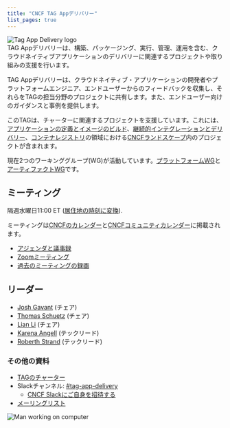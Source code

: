 ```yaml
---
title: "CNCF TAG Appデリバリー"
list_pages: true
---
```


<div class="row mt-5 mb-3">
    <div class="col-lg-6">
        <img src="/images/tag-app-delivery-horizontal-color.svg" alt="Tag App Delivery logo" style="max-width: 300px;">
    </div>
    <div class="col-lg-6">
        <div class="lead">
        TAG Appデリバリーは、構築、パッケージング、実行、管理、運用を含む、クラウドネイティブアプリケーションのデリバリーに関連するプロジェクトや取り組みの支援を行います。
        </div>
    </div>
</div>

TAG Appデリバリーは、クラウドネイティブ・アプリケーションの開発者やプラットフォームエンジニア、エンドユーザーからのフィードバックを収集し、それらをTAGの担当分野のプロジェクトに共有します。また、エンドユーザー向けのガイダンスと事例を提供します。

このTAGは、チャーターに関連するプロジェクトを支援しています。これには、[アプリケーションの定義とイメージのビルド](https://landscape.cncf.io/card-mode?category=application-definition-image-build&project=hosted)、[継続的インテグレーションとデリバリー](https://landscape.cncf.io/card-mode?category=continuous-integration-delivery&project=hosted)、[コンテナレジストリ](https://landscape.cncf.io/card-mode?category=container-registry&project=hosted)の領域における[CNCFランドスケープ](https://landscape.cncf.io/card-mode)内のプロジェクトが含まれます。

現在2つのワーキンググループ(WG)が活動しています。[プラットフォームWG](./wgs/platforms/)と[アーティファクトWG](./wgs/artifacts/)です。

## ミーティング

隔週水曜日11:00 ET ([居住地の時刻に変換](https://dateful.com/eventlink/3349070794)).

ミーティングは[CNCFのカレンダー](https://www.cncf.io/calendar/)と[CNCFコミュニティカレンダー](https://community.cncf.io/tag-app-delivery/)に掲載されます。

* [アジェンダと議事録](https://docs.google.com/document/d/1OykvqvhSG4AxEdmDMXilrupsX2n1qCSJUWwTc3I7AOs/edit#)
* [Zoomミーティング](https://zoom-lfx.platform.linuxfoundation.org/meeting/98590236563?password=b0335b64-4162-4499-bb61-ff2c7dec2724)
* [過去のミーティングの録画](https://www.youtube.com/playlist?list=PLjNzvzqUSpxJ0JfD6vrdF5bsuBaJQ2BRT)

## リーダー

- [Josh Gavant](https://github.com/joshgav) (チェア)
- [Thomas Schuetz](https://github.com/thschue) (チェア)
- [Lian Li](https://github.com/lianmakesthings) (チェア)
- [Karena Angell](https://github.com/angellk) (テックリード)
- [Roberth Strand](https://github.com/roberthstrand) (テックリード)

### その他の資料

- [TAGのチャーター](https://github.com/cncf/toc/blob/main/tags/tag-charters/app-delivery.md)
- Slackチャンネル: [#tag-app-delivery](https://cloud-native.slack.com/messages/CL3SL0CP5)
    - [CNCF Slackにご自身を招待する](https://slack.cncf.io/)
- [メーリングリスト](https://lists.cncf.io/g/cncf-tag-app-delivery/topics)

<p class="mt-5"><img src="/images/man-using-laptop.jpg" alt="Man working on computer"></p>
